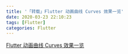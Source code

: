 ```yaml
---
title: '「转载」Flutter 动画曲线 Curves 效果一览'
date: 2020-03-23 22:10:23
tags: [Flutter]
categories: Flutter
---
```


[Flutter 动画曲线 Curves 效果一览](https://blog.csdn.net/qq_17766199/article/details/95632571)